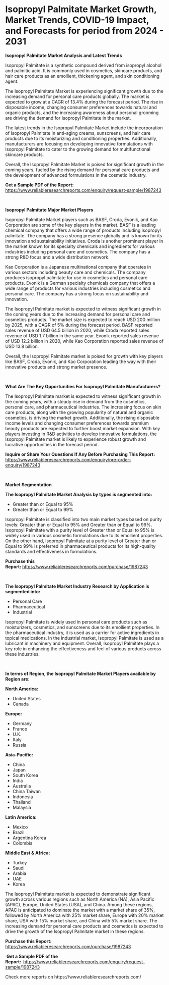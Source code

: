 <p><h1>Isopropyl Palmitate Market Growth, Market Trends, COVID-19 Impact, and Forecasts for period from 2024 - 2031</h1></p><p><strong>Isopropyl Palmitate Market Analysis and Latest Trends</strong></p>
<p><p>Isopropyl Palmitate is a synthetic compound derived from isopropyl alcohol and palmitic acid. It is commonly used in cosmetics, skincare products, and hair care products as an emollient, thickening agent, and skin conditioning agent.</p><p>The Isopropyl Palmitate Market is experiencing significant growth due to the increasing demand for personal care products globally. The market is expected to grow at a CAGR of 13.4% during the forecast period. The rise in disposable income, changing consumer preferences towards natural and organic products, and the increasing awareness about personal grooming are driving the demand for Isopropyl Palmitate in the market.</p><p>The latest trends in the Isopropyl Palmitate Market include the incorporation of Isopropyl Palmitate in anti-aging creams, sunscreens, and hair care products due to its moisturizing and conditioning properties. Additionally, manufacturers are focusing on developing innovative formulations with Isopropyl Palmitate to cater to the growing demand for multifunctional skincare products.</p><p>Overall, the Isopropyl Palmitate Market is poised for significant growth in the coming years, fueled by the rising demand for personal care products and the development of advanced formulations in the cosmetic industry.</p></p>
<p><strong>Get a Sample PDF of the Report:&nbsp;</strong> <a href="https://www.reliableresearchreports.com/enquiry/request-sample/1987243">https://www.reliableresearchreports.com/enquiry/request-sample/1987243</a></p>
<p>&nbsp;</p>
<p><strong>Isopropyl Palmitate Major Market Players</strong></p>
<p><p>Isopropyl Palmitate Market players such as BASF, Croda, Evonik, and Kao Corporation are some of the key players in the market. BASF is a leading chemical company that offers a wide range of products including isopropyl palmitate. The company has a strong presence globally and is known for its innovation and sustainability initiatives. Croda is another prominent player in the market known for its specialty chemicals and ingredients for various industries including personal care and cosmetics. The company has a strong R&D focus and a wide distribution network.</p><p>Kao Corporation is a Japanese multinational company that operates in various sectors including beauty care and chemicals. The company produces isopropyl palmitate for use in cosmetics and personal care products. Evonik is a German specialty chemicals company that offers a wide range of products for various industries including cosmetics and personal care. The company has a strong focus on sustainability and innovation.</p><p>The Isopropyl Palmitate market is expected to witness significant growth in the coming years due to the increasing demand for personal care and cosmetics products. The market size is expected to reach USD 200 million by 2025, with a CAGR of 5% during the forecast period. BASF reported sales revenue of USD 64.5 billion in 2020, while Croda reported sales revenue of USD 1.7 billion in the same year. Evonik reported sales revenue of USD 12.2 billion in 2020, while Kao Corporation reported sales revenue of USD 13.8 billion.</p><p>Overall, the Isopropyl Palmitate market is poised for growth with key players like BASF, Croda, Evonik, and Kao Corporation leading the way with their innovative products and strong market presence.</p></p>
<p>&nbsp;</p>
<p><strong>What Are The Key Opportunities For Isopropyl Palmitate Manufacturers?</strong></p>
<p><p>The Isopropyl Palmitate market is expected to witness significant growth in the coming years, with a steady rise in demand from the cosmetics, personal care, and pharmaceutical industries. The increasing focus on skin care products, along with the growing popularity of natural and organic cosmetics, is driving the market growth. Additionally, the rising disposable income levels and changing consumer preferences towards premium beauty products are expected to further boost market expansion. With key players investing in R&D activities to develop innovative formulations, the Isopropyl Palmitate market is likely to experience robust growth and lucrative opportunities in the forecast period.</p></p>
<p><strong>Inquire or Share Your Questions If Any Before Purchasing This Report:</strong> <a href="https://www.reliableresearchreports.com/enquiry/pre-order-enquiry/1987243">https://www.reliableresearchreports.com/enquiry/pre-order-enquiry/1987243</a></p>
<p>&nbsp;</p>
<p><strong>Market Segmentation</strong></p>
<p><strong>The Isopropyl Palmitate Market Analysis by types is segmented into:</strong></p>
<p><ul><li>Greater than or Equal to 95%</li><li>Greater than or Equal to 99%</li></ul></p>
<p><p>Isopropyl Palmitate is classified into two main market types based on purity levels: Greater than or Equal to 95% and Greater than or Equal to 99%. Isopropyl Palmitate with a purity level of Greater than or Equal to 95% is widely used in various cosmetic formulations due to its emollient properties. On the other hand, Isopropyl Palmitate at a purity level of Greater than or Equal to 99% is preferred in pharmaceutical products for its high-quality standards and effectiveness in formulations.</p></p>
<p><strong>Purchase this Report:&nbsp;</strong><a href="https://www.reliableresearchreports.com/purchase/1987243">https://www.reliableresearchreports.com/purchase/1987243</a></p>
<p>&nbsp;</p>
<p><strong>The Isopropyl Palmitate Market Industry Research by Application is segmented into:</strong></p>
<p><ul><li>Personal Care</li><li>Pharmaceutical</li><li>Industrial</li></ul></p>
<p><p>Isopropyl Palmitate is widely used in personal care products such as moisturizers, cosmetics, and sunscreens due to its emollient properties. In the pharmaceutical industry, it is used as a carrier for active ingredients in topical medications. In the industrial market, Isopropyl Palmitate is used as a lubricant in machinery and equipment. Overall, Isopropyl Palmitate plays a key role in enhancing the effectiveness and feel of various products across these industries.</p></p>
<p>&nbsp;</p>
<p><strong>In terms of Region, the Isopropyl Palmitate Market Players available by Region are:</strong></p>
<p>
    <p> <strong> North America: </strong>
        <ul>
            <li>United States</li>
            <li>Canada</li>
        </ul>
        </p> 
    <p> <strong> Europe: </strong>
        <ul>
            <li>Germany</li>
            <li>France</li>
            <li>U.K.</li>
            <li>Italy</li>
            <li>Russia</li>
        </ul>
        </p> 
    <p> <strong> Asia-Pacific: </strong>
        <ul>
            <li>China</li>
            <li>Japan</li>
            <li>South Korea</li>
            <li>India</li>
            <li>Australia</li>
            <li>China Taiwan</li>
            <li>Indonesia</li>
            <li>Thailand</li>
            <li>Malaysia</li>
        </ul>
        </p> 
    <p> <strong> Latin America: </strong>
        <ul>
            <li>Mexico</li>
            <li>Brazil</li>
            <li>Argentina Korea</li>
            <li>Colombia</li>
        </ul>
        </p> 
    <p> <strong> Middle East & Africa: </strong>
        <ul>
            <li>Turkey</li>
            <li>Saudi</li>
            <li>Arabia</li>
            <li>UAE</li>
            <li>Korea</li>
        </ul>
    </p>
    </p>
<p><p>The Isopropyl Palmitate market is expected to demonstrate significant growth across various regions such as North America (NA), Asia Pacific (APAC), Europe, United States (USA), and China. Among these regions, APAC is anticipated to dominate the market with a market share of 35%, followed by North America with 25% market share, Europe with 20% market share, USA with 15% market share, and China with 5% market share. The increasing demand for personal care products and cosmetics is expected to drive the growth of the Isopropyl Palmitate market in these regions.</p></p>
<p><strong>Purchase this Report: </strong><a href="https://www.reliableresearchreports.com/purchase/1987243">https://www.reliableresearchreports.com/purchase/1987243</a></p>
<p>&nbsp;<strong>Get a Sample PDF of the Report:&nbsp;&nbsp;</strong><a href="https://www.reliableresearchreports.com/enquiry/request-sample/1987243">https://www.reliableresearchreports.com/enquiry/request-sample/1987243</a></p>
<p><strong></strong></p>
<p>Check more reports on https://www.reliableresearchreports.com/</p>